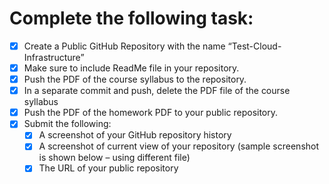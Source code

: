# Complete the following task:
- [X] Create a Public GitHub Repository with the name “Test-Cloud-Infrastructure”
- [X] Make sure to include ReadMe file in your repository.
- [X] Push the PDF of the course syllabus to the repository.
- [X] In a separate commit and push, delete the PDF file of the course syllabus
- [X] Push the PDF of the homework PDF to your public repository.
- [X] Submit the following:
  - [X] A screenshot of your GitHub repository history
  - [X] A screenshot of current view of your repository (sample screenshot is shown below – using different file)
  - [X] The URL of your public repository
